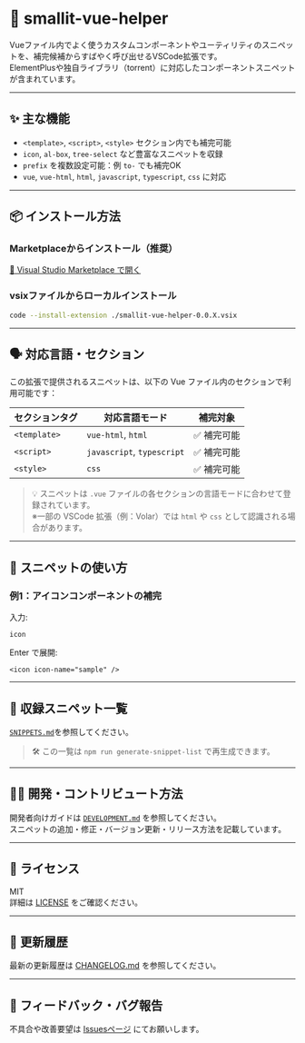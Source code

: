 # 🧩 smallit-vue-helper

Vueファイル内でよく使うカスタムコンポーネントやユーティリティのスニペットを、補完候補からすばやく呼び出せるVSCode拡張です。  
ElementPlusや独自ライブラリ（torrent）に対応したコンポーネントスニペットが含まれています。

---

## ✨ 主な機能

- `<template>`, `<script>`, `<style>` セクション内でも補完可能
- `icon`, `al-box`, `tree-select` など豊富なスニペットを収録
- `prefix` を複数設定可能：例 `to-` でも補完OK
- `vue`, `vue-html`, `html`, `javascript`, `typescript`, `css` に対応

---

## 📦 インストール方法

### Marketplaceからインストール（推奨）

[🔗 Visual Studio Marketplace で開く](https://marketplace.visualstudio.com/items/?itemName=Smallit.smallit-vue-helper)

### vsixファイルからローカルインストール

```bash
code --install-extension ./smallit-vue-helper-0.0.X.vsix
```

---

## 🗣 対応言語・セクション

この拡張で提供されるスニペットは、以下の Vue ファイル内のセクションで利用可能です：

| セクションタグ |        対応言語モード        | 補完対象     |
|----------------|----------------------------|-------------|
| `<template>`   | `vue-html`, `html`         | ✅ 補完可能 |
| `<script>`     | `javascript`, `typescript` | ✅ 補完可能 |
| `<style>`      | `css`                      | ✅ 補完可能 |

> 💡 スニペットは `.vue` ファイルの各セクションの言語モードに合わせて登録されています。  
> ※一部の VSCode 拡張（例：Volar）では `html` や `css` として認識される場合があります。

---

## 🚀 スニペットの使い方

### 例1：アイコンコンポーネントの補完

入力:

```vue
icon
```

Enter で展開:

```vue
<icon icon-name="sample" />
```

---

## 📁 収録スニペット一覧

[`SNIPPETS.md`](./SNIPPETS.md)を参照してください。

> 🛠 この一覧は `npm run generate-snippet-list` で再生成できます。

---

## 🧑‍💻 開発・コントリビュート方法

開発者向けガイドは [`DEVELOPMENT.md`](./DEVELOPMENT.md) を参照してください。  
スニペットの追加・修正・バージョン更新・リリース方法を記載しています。

---

## 🧾 ライセンス

MIT  
詳細は [LICENSE](./LICENSE) をご確認ください。

---

## 📝 更新履歴

最新の更新履歴は [CHANGELOG.md](./CHANGELOG.md) を参照してください。

---

## 📮 フィードバック・バグ報告

不具合や改善要望は [Issuesページ](https://github.com/smallit-torrent/smallit-vue-helper/issues) にてお願いします。
```
